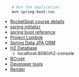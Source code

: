 
```bash
    # Run the application
    mvn spring-boot:run
```

- [RocketSeat course details](https://efficient-sloth-d85.notion.site/Aqui-voc-encontra-todas-as-informa-es-986c7eb3fcb641ffb57b25ab025295ab)
- [spring initializr](https://start.spring.io/)
- [spring boot reference](https://docs.spring.io/spring-boot/docs/current/reference/htmlsingle/)
- [Project Lombok](https://projectlombok.org/)
- [Spring Data JPA ORM](https://spring.io/projects/spring-data-jpa)
- [H2 Database](https://h2database.com/html/main.html)
    - localhost:8080/h2-console
- [BCrypt](github.com/patrickfav/bcrypt/tree/main)
- [Developer tools](https://docs.spring.io/spring-boot/docs/1.5.16.RELEASE/reference/html/using-boot-devtools.html)
- [Render](http://render.com/)